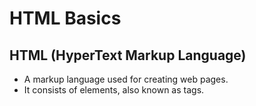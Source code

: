 # HTML Basics

## HTML (HyperText Markup Language)
- A markup language used for creating web pages.
- It consists of elements, also known as tags.
